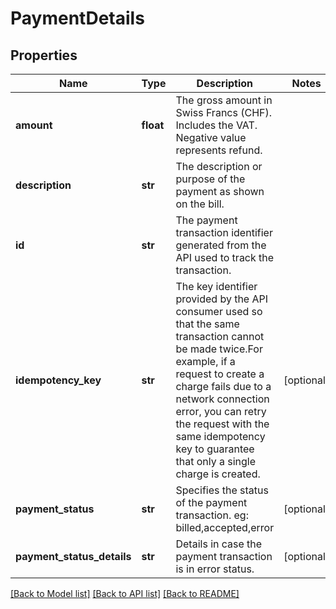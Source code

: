 # PaymentDetails

## Properties
Name | Type | Description | Notes
------------ | ------------- | ------------- | -------------
**amount** | **float** | The gross amount in Swiss Francs (CHF). Includes the VAT. Negative value represents refund. | 
**description** | **str** | The description or purpose of the payment as shown on the bill. | 
**id** | **str** | The payment transaction identifier generated from the API used to track the transaction. | 
**idempotency_key** | **str** | The key identifier provided by the API consumer used so that the same transaction cannot be made twice.For example, if a request to create a charge fails due to a network connection error, you can retry the request with the same idempotency key to guarantee that only a single charge is created. | [optional] 
**payment_status** | **str** | Specifies the status of the payment transaction. eg: billed,accepted,error | [optional] 
**payment_status_details** | **str** | Details in case the payment transaction is in error status. | [optional] 

[[Back to Model list]](../README.md#documentation-for-models) [[Back to API list]](../README.md#documentation-for-api-endpoints) [[Back to README]](../README.md)


